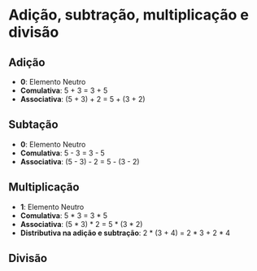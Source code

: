 #  Adição, subtração, multiplicação e divisão

## Adição

- **0**: Elemento Neutro
- **Comulativa**: 5 + 3 = 3 + 5
- **Associativa**: (5 + 3) + 2 = 5 + (3 + 2)

## Subtação

- **0**: Elemento Neutro
- **Comulativa**: 5 - 3 = 3 - 5
- **Associativa**: (5 - 3) - 2 = 5 - (3 - 2)

## Multiplicação

- **1**: Elemento Neutro
- **Comulativa**: 5 * 3 = 3 * 5
- **Associativa**: (5 * 3) * 2 = 5 * (3 * 2)
- **Distributiva na adição e subtração**: 2 * (3 + 4) = 2 * 3 + 2 * 4

## Divisão


